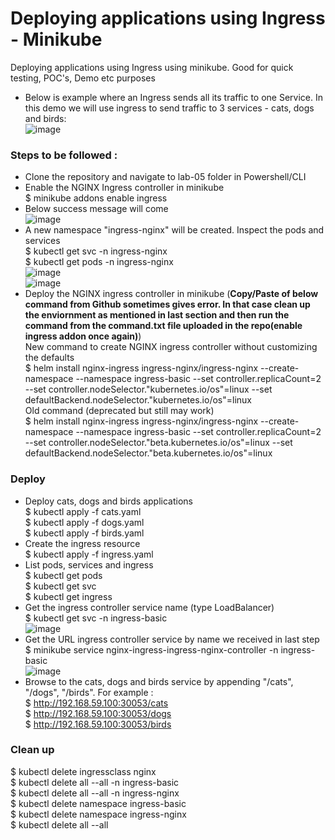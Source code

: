 # Deploying applications using Ingress - Minikube <br/>
Deploying applications using Ingress using minikube. Good for quick testing, POC's, Demo etc purposes <br/>
* Below is example where an Ingress sends all its traffic to one Service. In this demo we will use ingress to send traffic to 3 services - cats, dogs and birds:<br/>
  ![image](https://user-images.githubusercontent.com/92582005/202117909-defb991d-8f12-49e5-ad9b-91f3f169399c.png) <br/>
### Steps to be followed : <br/>
* Clone the repository and navigate to lab-05 folder in Powershell/CLI <br/>
* Enable the NGINX Ingress controller in minikube <br/>
  $ minikube addons enable ingress <br/>
* Below success message will come <br/>
  ![image](https://user-images.githubusercontent.com/92582005/201918233-c7415fb3-91fe-4a40-8387-c6c2411231e1.png) <br/>
* A new namespace "ingress-nginx" will be created. Inspect the pods and services <br/>
  $ kubectl get svc -n ingress-nginx <br/>
  $ kubectl get pods -n ingress-nginx <br/>
  ![image](https://user-images.githubusercontent.com/92582005/201918899-73275eb7-761c-45c1-8488-96fbb62778dd.png) <br/> 
  ![image](https://user-images.githubusercontent.com/92582005/201918986-f9bf31f3-7509-46ae-8bd2-7dd830b5a351.png) <br/>
* Deploy the NGINX ingress controller in minikube (**Copy/Paste of below command from Github sometimes gives error. In that case clean up the enviornment as mentioned in last section and then run the command from the command.txt file uploaded in the repo(enable ingress addon once again)**) <br/>
 New command to create NGINX ingress controller without customizing the defaults<br/>
 $ helm install nginx-ingress ingress-nginx/ingress-nginx --create-namespace --namespace ingress-basic --set controller.replicaCount=2 --set controller.nodeSelector."kubernetes\.io/os"=linux --set defaultBackend.nodeSelector."kubernetes\.io/os"=linux <br/>
 Old command (deprecated but still may work) <br/>
 $ helm install nginx-ingress ingress-nginx/ingress-nginx --create-namespace --namespace ingress-basic --set controller.replicaCount=2 --set controller.nodeSelector."beta.kubernetes.io/os"=linux --set defaultBackend.nodeSelector."beta.kubernetes.io/os"=linux <br/>
### Deploy  <br/>
* Deploy cats, dogs and birds applications <br/>
  $ kubectl apply -f cats.yaml <br/>
  $ kubectl apply -f dogs.yaml <br/>
  $ kubectl apply -f birds.yaml <br/>
* Create the ingress resource <br/>
  $ kubectl apply -f ingress.yaml <br/>
* List pods, services and ingress <br/>
  $ kubectl get pods <br/>
  $ kubectl get svc <br/>
  $ kubectl get ingress <br/>
* Get the ingress controller service name (type LoadBalancer) <br/>
  $ kubectl get svc -n ingress-basic <br/>
  ![image](https://user-images.githubusercontent.com/92582005/201920523-17d7702e-745b-43e3-bf4a-4db081c8f703.png) <br/>
* Get the URL ingress controller service by name we received in last step <br/>
  $ minikube service nginx-ingress-ingress-nginx-controller -n ingress-basic <br/>
  ![image](https://user-images.githubusercontent.com/92582005/201921310-66a51e64-4a4e-417a-aa81-b711043e6144.png) <br/>
* Browse to the cats, dogs and birds service by appending "/cats", "/dogs", "/birds". For example : <br/>
  $ http://192.168.59.100:30053/cats <br/>
  $ http://192.168.59.100:30053/dogs <br/>
  $ http://192.168.59.100:30053/birds <br/>
### Clean up <br/>
  $ kubectl delete ingressclass nginx <br/>
  $ kubectl delete all --all -n ingress-basic <br/>
  $ kubectl delete all --all -n ingress-nginx <br/>
  $ kubectl delete namespace ingress-basic <br/>
  $ kubectl delete namespace ingress-nginx <br/>
  $ kubectl delete all --all <br/>
 
  
